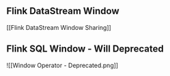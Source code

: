 ## Flink DataStream Window 
[[Flink DataStream Window Sharing]]
## Flink SQL Window  - Will Deprecated
![[Window Operator - Deprecated.png]]
